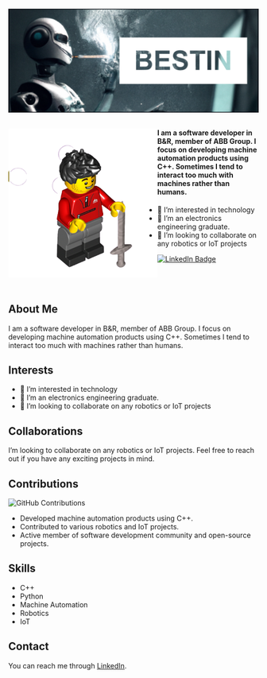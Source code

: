![A dalle generated picture with my name](https://raw.githubusercontent.com/bestin-07/bestin-07/master/Bestin_Dalle.PNG)

<div id="about" align="center">

##

</div>
<img align="left" height="300" width="300" alt="" src="https://raw.githubusercontent.com/bestin-07/bestin-07/master/Bestin_minifigure.png" /></a>

#### I am a software developer in B&R, member of ABB Group. I focus on developing machine automation products using C++. Sometimes I tend to interact too much with machines rather than humans.

- 👀 I’m interested in technology 
- 🌱 I’m an electronics engineering graduate.
- 💞️ I’m looking to collaborate on any robotics or IoT projects

<div id="badges">
  <a href="https://www.linkedin.com/in/bestin-antu/">
    <img src="https://img.shields.io/badge/LinkedIn-blue?style=for-the-badge&logo=linkedin&logoColor=white" alt="LinkedIn Badge"/>
  </a>
  <br><br><br><br>
</div>


## About Me
I am a software developer in B&R, member of ABB Group. I focus on developing machine automation products using C++. Sometimes I tend to interact too much with machines rather than humans.

## Interests
- 👀 I’m interested in technology 
- 🌱 I’m an electronics engineering graduate.
- 💞️ I’m looking to collaborate on any robotics or IoT projects

## Collaborations
I’m looking to collaborate on any robotics or IoT projects. Feel free to reach out if you have any exciting projects in mind.

## Contributions
![GitHub Contributions](https://ghchart.rshah.org/bestin-07)

- Developed machine automation products using C++.
- Contributed to various robotics and IoT projects.
- Active member of software development community and open-source projects.

## Skills
- C++
- Python
- Machine Automation
- Robotics
- IoT

## Contact
You can reach me through [LinkedIn](https://www.linkedin.com/in/bestin-antu/).
